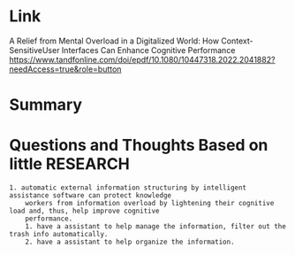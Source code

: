 Link
===============
<p>

A Relief from Mental Overload in a Digitalized World: How Context-SensitiveUser Interfaces Can Enhance Cognitive Performance
https://www.tandfonline.com/doi/epdf/10.1080/10447318.2022.2041882?needAccess=true&role=button

</p>

Summary
===============


Questions and Thoughts Based on little RESEARCH
===============
    1. automatic external information structuring by intelligent assistance software can protect knowledge 
        workers from information overload by lightening their cognitive load and, thus, help improve cognitive
        performance.
        1. have a assistant to help manage the information, filter out the trash info automatically.
        2. have a assistant to help organize the information.
        